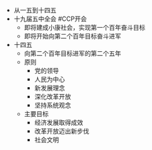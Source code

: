 - 从一五到十四五
- 十九届五中全会 #CCP开会
	- 即将建成小康社会，实现第一个百年奋斗目标
	- 即将开始向第二个百年目标奋斗进军
- 十四五
	- 向第二个百年目标进军的第二个五年
	- 原则
		- 党的领导
		- 人民为中心
		- 新发展理念
		- 深化改革开放
		- 坚持系统观念
	- 主要目标
		- 经济发展取得成效
		- 改革开放迈出新步伐
		- 社会文明
